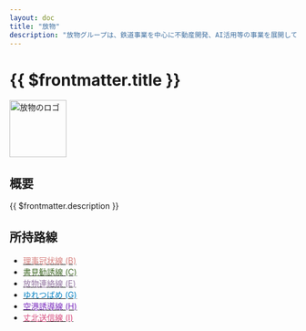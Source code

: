 ```yaml
---
layout: doc
title: "放物"
description: "放物グループは、鉄道事業を中心に不動産開発、AI活用等の事業を展開しています。"
---
```


# {{ $frontmatter.title }}
<img src="/img/company/houbutu.png" alt="放物のロゴ" width="100px">

## 概要
{{ $frontmatter.description }}

## 所持路線
- [<span style="color: #D7817E">理事冠状線 (B)</span>](/company/houbutu/line/rizikanzyousen.md)
- [<span style="color: #456E2C">書見勧誘線 (C)</span>](/company/houbutu/line/syokenkanyusen.md)
- [<span style="color: #9577A3">放物連絡線 (E)</span>](/company/houbutu/line/houbuturenrakusen.md)
- [<span style="color: #0281C4">ゆれつばめ (G)</span>](/company/houbutu/line/yuretubame.md)
- [<span style="color: #7B2CBF">空港誘導線 (H)</span>](/company/houbutu/line/kukoyudosen.md)
- [<span style="color: #D74B7E">丈北送信線 (I)</span>](/company/houbutu/line/zyouhokusousinsen.md)
